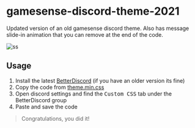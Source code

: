 # gamesense-discord-theme-2021
Updated version of an old gamesense discord theme. Also has message slide-in animation that you can remove at the end of the code.

![ss](https://i.imgur.com/4eASqSi.png)

## Usage
1. Install the latest [BetterDiscord](https://github.com/BetterDiscord/Installer/releases) (if you have an older version its fine)
2. Copy the code from [theme.min.css](theme.min.css)
3. Open discord settings and find the <kbd>Custom CSS</kbd> tab under the BetterDiscord group
4. Paste and save the code
> Congratulations, you did it!
